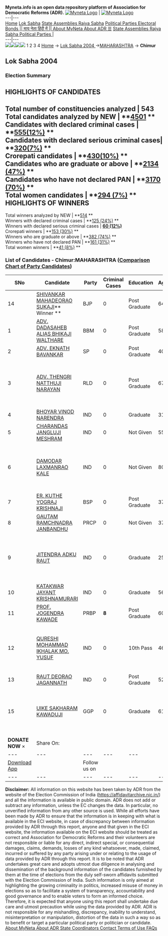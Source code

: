 **Myneta.info is an open data repository platform of Association for Democratic Reforms (ADR).**
[![Myneta Logo](https://www.myneta.info/lib/img/myneta-logo.png)](https://www.myneta.info/) | [![Myneta Logo](https://www.myneta.info/lib/img/adr-logo.png)](https://adrindia.org)  
---|---  
[Home](https://www.myneta.info/) [Lok Sabha](https://www.myneta.info/#ls "Lok Sabha") [ State Assemblies ](https://www.myneta.info/#sa "State Assemblies") [Rajya Sabha](https://www.myneta.info/#rs "Rajya Sabha") [Political Parties ](https://www.myneta.info/party "Political Parties") [ Electoral Bonds ](https://www.myneta.info/electoral_bonds "Electoral Bonds") [ || माय नेता हिंदी में || ](https://translate.google.co.in/translate?prev=hp&hl=en&js=y&u=www.myneta.info&sl=en&tl=hi&history_state0=) [ About MyNeta ](https://adrindia.org/content/about-myneta) [ About ADR ](https://adrindia.org/about-adr/who-we-are) [☰](javascript:void\(0\))
[ State Assemblies ](https://www.myneta.info/#sa "State Assemblies") [ Rajya Sabha ](https://www.myneta.info/#rs "Rajya Sabha") [ Political Parties ](https://www.myneta.info/party "Political Parties")
|   
---|---  
![](https://www.myneta.info/lib/img/banner/banner-1.png)![](https://www.myneta.info/lib/img/banner/banner-2.png)![](https://www.myneta.info/lib/img/banner/banner-3.png)![](https://www.myneta.info/lib/img/banner/banner-4.png)
1  2  3  4 
[Home](https://www.myneta.info/) → [Lok Sabha 2004 ](https://www.myneta.info/loksabha2004/)→[MAHARASHTRA](https://www.myneta.info/loksabha2004/index.php?action=show_constituencies&state_id=13) → **Chimur**
### 
## Lok Sabha 2004 
###  Election Summary 
HIGHLIGHTS OF CANDIDATES  
---  
Total number of constituencies analyzed |  543   
Total candidates analyzed by NEW | **[4501](https://www.myneta.info/loksabha2004/index.php?action=summary&subAction=candidates_analyzed&sort=candidate#summary) **  
Candidates with declared criminal cases | **[555(12%)](https://www.myneta.info/loksabha2004/index.php?action=summary&subAction=crime&sort=candidate#summary) **  
Candidates with declared serious criminal cases| **[320(7%)](https://www.myneta.info/loksabha2004/index.php?action=summary&subAction=serious_crime&sort=candidate#summary) **  
Crorepati candidates | **[430(10%)](https://www.myneta.info/loksabha2004/index.php?action=summary&subAction=crorepati&sort=candidate#summary) **  
Candidates who are graduate or above | **[2134 (47%)](https://www.myneta.info/loksabha2004/index.php?action=summary&subAction=education&sort=candidate#summary) **  
Candidates who have not declared PAN | **[3170 (70%)](https://www.myneta.info/loksabha2004/index.php?action=summary&subAction=without_pan&sort=candidate#summary) **  
Total women candidates | **[294 (7%)](https://www.myneta.info/loksabha2004/index.php?action=summary&subAction=women_candidate&sort=candidate#summary) **  
HIGHLIGHTS OF WINNERS  
---  
Total winners analyzed by NEW | **[514](https://www.myneta.info/loksabha2004/index.php?action=summary&subAction=winner_analyzed&sort=candidate#summary) **  
Winners with declared criminal cases | **[125 (24%)](https://www.myneta.info/loksabha2004/index.php?action=summary&subAction=winner_crime&sort=candidate#summary) **  
Winners with declared serious criminal cases | **[60 (12%)](https://www.myneta.info/loksabha2004/index.php?action=summary&subAction=winner_serious_crime&sort=candidate#summary)**  
Crorepati winners | **[153 (30%)](https://www.myneta.info/loksabha2004/index.php?action=summary&subAction=winner_crorepati&sort=candidate#summary) **  
Winners who are graduate or above | **[382 (74%)](https://www.myneta.info/loksabha2004/index.php?action=summary&subAction=winner_education&sort=candidate#summary) **  
Winners who have not declared PAN | **[161 (31%)](https://www.myneta.info/loksabha2004/index.php?action=summary&subAction=winner_without_pan&sort=candidate#summary) **  
Total women winners | **[41 (8%)](https://www.myneta.info/loksabha2004/index.php?action=summary&subAction=winner_women&sort=candidate#summary) **  
### List of Candidates - Chimur:MAHARASHTRA ([Comparison Chart of Party Candidates](https://www.myneta.info/loksabha2004/comparisonchart.php?constituency_id=278))
SNo | Candidate| Party| Criminal Cases| Education| Age| Total Assets| Liabilities  
---|---|---|---|---|---|---|---  
14  | [SHIVANKAR MAHADEORAO SUKAJI](https://www.myneta.info/loksabha2004/candidate.php?candidate_id=2362)** Winner ** | BJP | 0 | Post Graduate| 64 | Rs 44,12,847 ~ 44 Lacs+ | Rs 1,97,913 ~ 1 Lacs+  
1  | [ADV. DADASAHEB ALIAS BHIKAJI WALTHARE](https://www.myneta.info/loksabha2004/candidate.php?candidate_id=2366) | BBM | 0 | Post Graduate| 58 | Rs 5,28,886 ~ 5 Lacs+ | Rs 0 ~   
2  | [ADV. EKNATH BAVANKAR](https://www.myneta.info/loksabha2004/candidate.php?candidate_id=2369) | SP | 0 | Post Graduate| 40 | Rs 1,19,930 ~ 1 Lacs+ | Rs 0 ~   
3  | [ADV. THENGRI NATTHUJI NARAYAN](https://www.myneta.info/loksabha2004/candidate.php?candidate_id=2375) | RLD | 0 | Post Graduate| 67 | ![](https://myneta.info/image_v2.php?myneta_folder=loksabha2004&candidate_id=2375&col=ta) | ![](https://myneta.info/image_v2.php?myneta_folder=loksabha2004&candidate_id=2375&col=lia)  
4  | [BHOYAR VINOD NARENDRA](https://www.myneta.info/loksabha2004/candidate.php?candidate_id=2371) | IND | 0 | Graduate| 31 | Nil | Rs 0 ~   
5  | [CHARANDAS JANGLUJI MESHRAM](https://www.myneta.info/loksabha2004/candidate.php?candidate_id=2373) | IND | 0 | Not Given| 55 | Nil | Rs 0 ~   
6  | [DAMODAR LAXMANRAO KALE](https://www.myneta.info/loksabha2004/candidate.php?candidate_id=2376) | IND | 0 | Not Given| 80 | ![](https://myneta.info/image_v2.php?myneta_folder=loksabha2004&candidate_id=2376&col=ta) | ![](https://myneta.info/image_v2.php?myneta_folder=loksabha2004&candidate_id=2376&col=lia)  
7  | [ER. KUTHE YOGRAJ KRISHNAJI](https://www.myneta.info/loksabha2004/candidate.php?candidate_id=2364) | BSP | 0 | Post Graduate| 37 | Rs 48,70,000 ~ 48 Lacs+ | Rs 1,25,000 ~ 1 Lacs+  
8  | [GAUTAM RAMCHNADRA JANBANDHU](https://www.myneta.info/loksabha2004/candidate.php?candidate_id=2374) | PRCP | 0 | Not Given| 37 | Rs 40,000 ~ 40 Thou+ | Rs 0 ~   
9  | [JITENDRA ADKU RAUT](https://www.myneta.info/loksabha2004/candidate.php?candidate_id=2365) | IND | 0 | Graduate| 25 | ![](https://myneta.info/image_v2.php?myneta_folder=loksabha2004&candidate_id=2365&col=ta) | ![](https://myneta.info/image_v2.php?myneta_folder=loksabha2004&candidate_id=2365&col=lia)  
10  | [KATAKWAR JAYANT KRISHNAMURARI](https://www.myneta.info/loksabha2004/candidate.php?candidate_id=2370) | IND | 0 | Graduate| 56 | Rs 46,21,500 ~ 46 Lacs+ | Rs 6,40,000 ~ 6 Lacs+  
11  | [PROF. JOGENDRA KAWADE](https://www.myneta.info/loksabha2004/candidate.php?candidate_id=2363) | PRBP | **8** | Post Graduate| 60 | Rs 63,81,626 ~ 63 Lacs+ | Rs 1,99,533 ~ 1 Lacs+  
12  | [QURESHI MOHAMMAD IKHALAK MO. YUSUF](https://www.myneta.info/loksabha2004/candidate.php?candidate_id=2372) | IND | 0 | 10th Pass| 46 | ![](https://myneta.info/image_v2.php?myneta_folder=loksabha2004&candidate_id=2372&col=ta) | ![](https://myneta.info/image_v2.php?myneta_folder=loksabha2004&candidate_id=2372&col=lia)  
13  | [RAUT DEORAO JAGANNATH](https://www.myneta.info/loksabha2004/candidate.php?candidate_id=2367) | IND | 0 | Post Graduate| 52 | Rs 3,65,000 ~ 3 Lacs+ | Rs 24,000 ~ 24 Thou+  
15  | [UIKE SAKHARAM KAWADUJI](https://www.myneta.info/loksabha2004/candidate.php?candidate_id=2368) | GGP | 0 | Graduate| 61 | ![](https://myneta.info/image_v2.php?myneta_folder=loksabha2004&candidate_id=2368&col=ta) | ![](https://myneta.info/image_v2.php?myneta_folder=loksabha2004&candidate_id=2368&col=lia)  
|  **DONATE NOW** × |  Share On:  | [](https://api.whatsapp.com/send?text=https%3A%2F%2Fmyneta.info%2Fpunjab2022%2Findex.php%3Faction%3Dshow_constituencies%26state_id%3D19) | [](https://www.facebook.com/sharer/sharer.php?u=https%3A%2F%2Fmyneta.info%2Fpunjab2022%2Findex.php%3Faction%3Dshow_constituencies%26state_id%3D19) | [](https://twitter.com/share?url=https%3A%2F%2Fmyneta.info%2Fpunjab2022%2Findex.php%3Faction%3Dshow_constituencies%26state_id%3D19)  
---|---|---|---|---  
| [ Download App ](https://play.google.com/store/apps/details?id=com.webrosoft.myneta1&pcampaignid=pcampaignidMKT-Other-global-all-co-prtnr-py-PartBadge-Mar2515-1) | [](https://play.google.com/store/apps/details?id=com.webrosoft.myneta1&pcampaignid=pcampaignidMKT-Other-global-all-co-prtnr-py-PartBadge-Mar2515-1) |  Follow us on  | [](https://www.facebook.com/adrindia.org/) | [](https://twitter.com/adrspeaks) | [](https://groups.google.com/g/national-election-watch?hl=en&pli=1) | [](https://www.instagram.com/adrspeaks/) | [](https://www.youtube.com/user/adrspeaks) | [](https://sharechat.com/profile/adrspeaks)  
---|---|---|---|---|---|---|---|---  
**Disclaimer:** All information on this website has been taken by ADR from the website of the Election Commission of India (https://affidavitarchive.nic.in/) and all the information is available in public domain. ADR does not add or subtract any information, unless the EC changes the data. In particular, no unverified information from any other source is used. While all efforts have been made by ADR to ensure that the information is in keeping with what is available in the ECI website, in case of discrepancy between information provided by ADR through this report, anyone and that given in the ECI website, the information available on the ECI website should be treated as correct and Association for Democratic Reforms and their volunteers are not responsible or liable for any direct, indirect special, or consequential damages, claims, demands, losses of any kind whatsoever, made, claimed, incurred or suffered by any party arising under or relating to the usage of data provided by ADR through this report. It is to be noted that ADR undertakes great care and adopts utmost due diligence in analysing and dissemination of the background information of the candidates furnished by them at the time of elections from the duly self-sworn affidavits submitted with the Election Commission of India. Such information is only aimed at highlighting the growing criminality in politics, increased misuse of money in elections so as to facilitate a system of transparency, accountability and good governance and to enable voters to form an informed choice. Therefore, it is expected that anyone using this report shall undertake due care and utmost precaution while using the data provided by ADR. ADR is not responsible for any mishandling, discrepancy, inability to understand, misinterpretation or manipulation, distortion of the data in such a way so as to benefit or target a particular political party or politician or candidate. 
[ About MyNeta ](https://adrindia.org/content/about-myneta) [ About ADR ](https://adrindia.org/about-adr/who-we-are) [ State Coordinators ](https://adrindia.org/about-adr/state-coordinators) [ Contact ](https://adrindia.org/contact-us) [ Terms of Use ](https://adrindia.org/content/adr-terms-use) [ FAQs ](https://adrindia.org/content/faqs)
